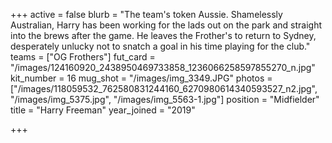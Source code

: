 +++
active = false
blurb = "The team's token Aussie. Shamelessly Australian, Harry has been working for the lads out on the park and straight into the brews after the game. He leaves the Frother's to return to Sydney, desperately unlucky not to snatch a goal in his time playing for the club."
teams = ["OG Frothers"]
fut_card = "/images/124160920_2438950469733858_1236066258597855270_n.jpg"
kit_number = 16
mug_shot = "/images/img_3349.JPG"
photos = ["/images/118059532_762580831244160_6270980614340593527_n2.jpg", "/images/img_5375.jpg", "/images/img_5563-1.jpg"]
position = "Midfielder"
title = "Harry Freeman"
year_joined = "2019"

+++
